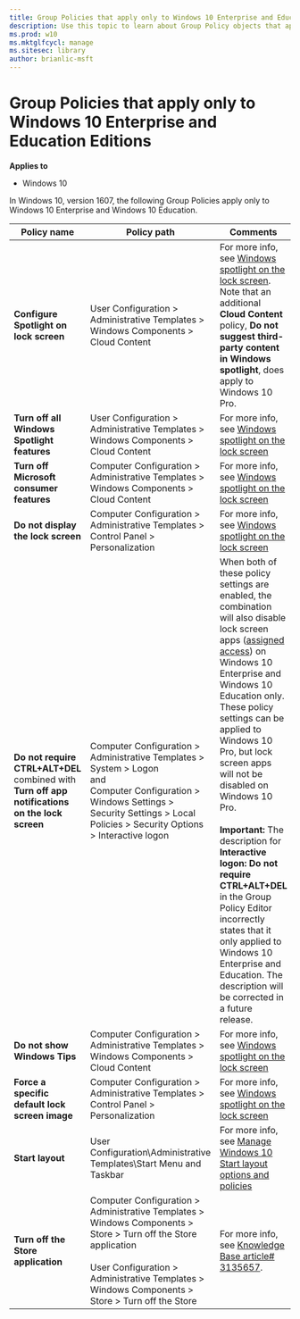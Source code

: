 ```yaml
---
title: Group Policies that apply only to Windows 10 Enterprise and Education Editions (Windows 10)
description: Use this topic to learn about Group Policy objects that apply only to Windows 10 Enterprise and Windows 10 Education.
ms.prod: w10
ms.mktglfcycl: manage
ms.sitesec: library
author: brianlic-msft
---
```


# Group Policies that apply only to Windows 10 Enterprise and Education Editions

**Applies to**

-   Windows 10

In Windows 10, version 1607, the following Group Policies apply only to Windows 10 Enterprise and Windows 10 Education.

| Policy name | Policy path | Comments |
| --- | --- | --- |
| **Configure Spotlight on lock screen** | User Configuration > Administrative Templates > Windows Components > Cloud Content | For more info, see [Windows spotlight on the lock screen](https://technet.microsoft.com/en-us/itpro/windows/whats-new/windows-spotlight). Note that an additional **Cloud Content** policy, **Do not suggest third-party content in Windows spotlight**, does apply to Windows 10 Pro. |
| **Turn off all Windows Spotlight features** | User Configuration > Administrative Templates > Windows Components > Cloud Content | For more info, see [Windows spotlight on the lock screen](https://technet.microsoft.com/en-us/itpro/windows/whats-new/windows-spotlight) |
| **Turn off Microsoft consumer features** | Computer Configuration > Administrative Templates > Windows Components > Cloud Content | For more info, see [Windows spotlight on the lock screen](https://technet.microsoft.com/en-us/itpro/windows/whats-new/windows-spotlight) |
| **Do not display the lock screen** | Computer Configuration > Administrative Templates > Control Panel > Personalization | For more info, see [Windows spotlight on the lock screen](https://technet.microsoft.com/en-us/itpro/windows/whats-new/windows-spotlight) |
| **Do not require CTRL+ALT+DEL** </br>combined with</br>**Turn off app notifications on the lock screen** | Computer Configuration > Administrative Templates > System > Logon </br>and</br>Computer Configuration > Windows Settings > Security Settings > Local Policies > Security Options > Interactive logon | When both of these policy settings are enabled, the combination will also disable lock screen apps ([assigned access](set-up-a-device-for-anyone-to-use.md)) on Windows 10 Enterprise and Windows 10 Education only. These policy settings can be applied to Windows 10 Pro, but lock screen apps will not be disabled on Windows 10 Pro. </br></br>**Important:** The description for **Interactive logon: Do not require CTRL+ALT+DEL** in the Group Policy Editor incorrectly states that it only applied to Windows 10 Enterprise and Education. The description will be corrected in a future release.|
| **Do not show Windows Tips** | Computer Configuration > Administrative Templates > Windows Components > Cloud Content | For more info, see [Windows spotlight on the lock screen](https://technet.microsoft.com/en-us/itpro/windows/whats-new/windows-spotlight) |
| **Force a specific default lock screen image** | Computer Configuration > Administrative Templates > Control Panel > Personalization | For more info, see [Windows spotlight on the lock screen](https://technet.microsoft.com/en-us/itpro/windows/whats-new/windows-spotlight) |
| **Start layout** | User Configuration\Administrative Templates\Start Menu and Taskbar | For more info, see [Manage Windows 10 Start layout options and policies](windows-10-start-layout-options-and-policies.md)  |
| **Turn off the Store application** | Computer Configuration > Administrative Templates > Windows Components > Store > Turn off the Store application<br><br>User Configuration > Administrative Templates > Windows Components > Store > Turn off the Store | For more info, see [Knowledge Base article# 3135657](https://support.microsoft.com/en-us/kb/3135657). |



 
